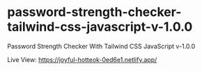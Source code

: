 # password-strength-checker-tailwind-css-javascript-v-1.0.0
Password Strength Checker With Tailwind CSS JavaScript v-1.0.0

Live View: https://joyful-hotteok-0ed6e1.netlify.app/
